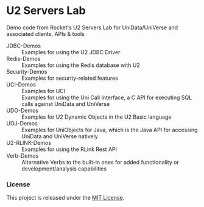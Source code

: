 U2 Servers Lab
==============

Demo code from Rocket's U2 Servers Lab for UniData/UniVerse and associated clients, APIs &amp; tools

<dl>
<dt>JDBC-Demos</dt>
<dd>Examples for using the U2 JDBC Driver</dd>
<dt>Redis-Demos</dt>
<dd>Examples for using the Redis database with U2</dd>
<dt>Security-Demos</dt>
<dd>Examples for security-related features</dd>
<dt>UCI-Demos</dt>
<dd>Examples for UCI</dd>
<dd>Examples for using the Uni Call Interface, a C API for executing SQL calls against UniData and UniVerse</dd>
<dt>UDO-Demos</dt>
<dd>Examples for U2 Dynamic Objects in the U2 Basic language</dd>
<dt>UOJ-Demos</dt>
<dd>Examples for UniObjects for Java, which is the Java API for accessing UniData and UniVerse natively</dd>
<dt>U2-RLINK-Demos</dt>
<dd>Examples for using the RLink Rest API</dd>
<dt>Verb-Demos</dt>
<dd>Alternative Verbs to the built-in ones for added functionality or development/analysis capabilities</dd>
</dl>

### License

This project is released under the [MIT License](http://www.opensource.org/licenses/MIT).
